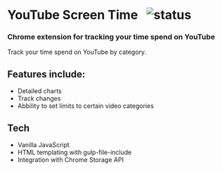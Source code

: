 # YouTube Screen Time &nbsp; <img src="https://img.shields.io/badge/status-inprogress-yellow" alt="status">

### Chrome extension for tracking your time spend on YouTube

Track your time spend on YouTube by category.

## Features include:

-   Detailed charts
-   Track changes
-   Abbility to set limits to certain video categories

## Tech

-   Vanilla JavaScript
-   HTML templating with gulp-file-include
-   Integration with Chrome Storage API
